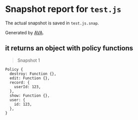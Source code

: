 # Snapshot report for `test.js`

The actual snapshot is saved in `test.js.snap`.

Generated by [AVA](https://ava.li).

## it returns an object with policy functions

> Snapshot 1

    Policy {
      destroy: Function {},
      edit: Function {},
      record: {
        userId: 123,
      },
      show: Function {},
      user: {
        id: 123,
      },
    }
